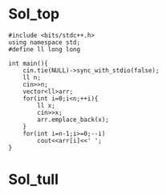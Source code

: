 # Sol_top

    #include <bits/stdc++.h>
    using namespace std;
    #define ll long long
    
    int main(){
        cin.tie(NULL)->sync_with_stdio(false);
        ll n;
        cin>>n;
        vector<ll>arr;
        for(int i=0;i<n;++i){
            ll x;
            cin>>x;
            arr.emplace_back(x);
        }
        for(int i=n-1;i>=0;--i)
            cout<<arr[i]<<' ';
    }

# Sol_tull
